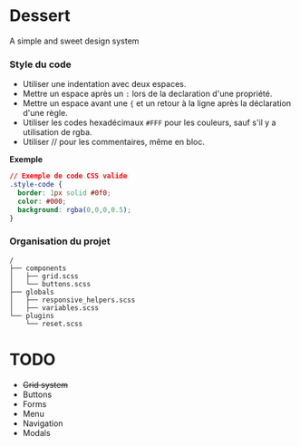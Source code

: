 Dessert
=======

A simple and sweet design system

### Style du code
* Utiliser une indentation avec deux espaces.
* Mettre un espace après un `:` lors de la declaration d'une propriété.
* Mettre un espace avant une `{` et un retour à la ligne après la déclaration d'une règle.
* Utiliser les codes hexadécimaux `#FFF` pour les couleurs, sauf s'il y a utilisation de rgba.
* Utiliser // pour les commentaires, même en bloc.

**Exemple**
```CSS
// Exemple de code CSS valide
.style-code {
  border: 1px solid #0f0;
  color: #000;
  background: rgba(0,0,0,0.5);
}
```

### Organisation du projet
```
/
├── components
│   ├── grid.scss
│   └── buttons.scss
├── globals
│   ├── responsive_helpers.scss
│   ├── variables.scss
└── plugins
    └── reset.scss
```

# TODO
* ~~Grid system~~
* Buttons
* Forms
* Menu
* Navigation
* Modals
